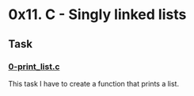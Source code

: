 # 0x11. C - Singly linked lists

## Task

### [0-print_list.c](./0-print_list.c)

This task I have to create a function that prints a list.
